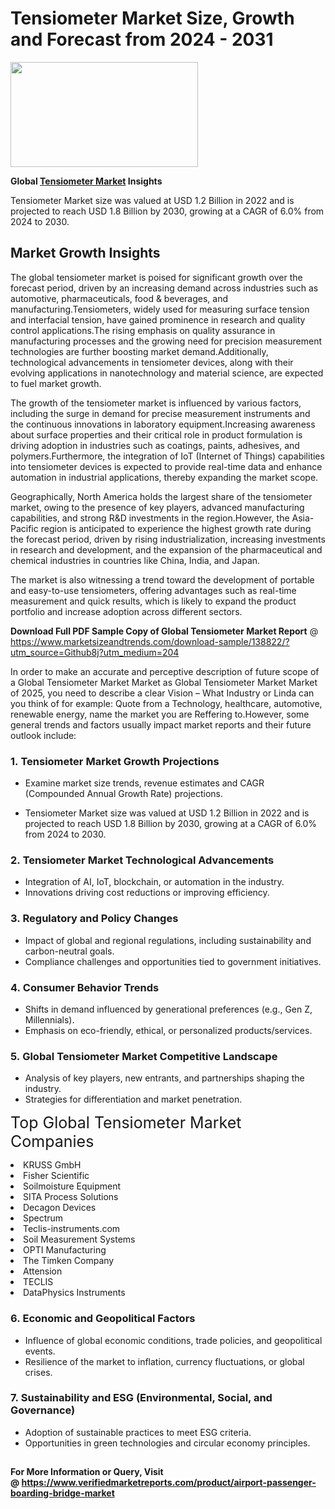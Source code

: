 <H1>Tensiometer Market Size, Growth and Forecast from 2024 - 2031</H1><img class="aligncenter size-medium wp-image-584254" src="https://thirdeyenews.in/wp-content/uploads/2024/09/Global-Market-Research-300x168.jpeg" alt="" width="300" height="168" /><p><strong>Global&nbsp;<a href="https://www.marketsizeandtrends.com/download-sample/138822/?utm_source=Github8j?utm_medium=204">Tensiometer Market</a> Insights</strong></p><p>Tensiometer Market size was valued at USD 1.2 Billion in 2022 and is projected to reach USD 1.8 Billion by 2030, growing at a CAGR of 6.0% from 2024 to 2030.</p><p><h2>Market Growth Insights</h2> <p>The global tensiometer market is poised for significant growth over the forecast period, driven by an increasing demand across industries such as automotive, pharmaceuticals, food & beverages, and manufacturing.Tensiometers, widely used for measuring surface tension and interfacial tension, have gained prominence in research and quality control applications.The rising emphasis on quality assurance in manufacturing processes and the growing need for precision measurement technologies are further boosting market demand.Additionally, technological advancements in tensiometer devices, along with their evolving applications in nanotechnology and material science, are expected to fuel market growth.</p> <p>The growth of the tensiometer market is influenced by various factors, including the surge in demand for precise measurement instruments and the continuous innovations in laboratory equipment.Increasing awareness about surface properties and their critical role in product formulation is driving adoption in industries such as coatings, paints, adhesives, and polymers.Furthermore, the integration of IoT (Internet of Things) capabilities into tensiometer devices is expected to provide real-time data and enhance automation in industrial applications, thereby expanding the market scope.</p> <p>Geographically, North America holds the largest share of the tensiometer market, owing to the presence of key players, advanced manufacturing capabilities, and strong R&D investments in the region.However, the Asia-Pacific region is anticipated to experience the highest growth rate during the forecast period, driven by rising industrialization, increasing investments in research and development, and the expansion of the pharmaceutical and chemical industries in countries like China, India, and Japan.</p> <p>The market is also witnessing a trend toward the development of portable and easy-to-use tensiometers, offering advantages such as real-time measurement and quick results, which is likely to expand the product portfolio and increase adoption across different sectors.</p> <p><span class=""><strong>Download Full PDF Sample Copy of Global Tensiometer Market Report</strong> @ <a href="https://www.marketsizeandtrends.com/download-sample/138822/?utm_source=Github8j?utm_medium=204" target="_blank">https://www.marketsizeandtrends.com/download-sample/138822/?utm_source=Github8j?utm_medium=204</a></span></p><p>In order to make an accurate and perceptive description of future scope of a Global&nbsp;Tensiometer Market Market as Global&nbsp;Tensiometer Market Market of 2025, you need to describe a clear Vision &ndash; What Industry or Linda can you think of for example: Quote from a Technology, healthcare, automotive, renewable energy, name the market you are Reffering to.However, some general trends and factors usually impact market reports and their future outlook include:</p><h3>1.&nbsp;<strong>Tensiometer Market Growth Projections</strong></h3><ul><li>Examine market size trends, revenue estimates and CAGR (Compounded Annual Growth Rate) projections.</li><li><p>Tensiometer Market size was valued at USD 1.2 Billion in 2022 and is projected to reach USD 1.8 Billion by 2030, growing at a CAGR of 6.0% from 2024 to 2030.</p></li></ul><h3>2.&nbsp;<strong>Tensiometer Market Technological Advancements</strong></h3><ul><li>Integration of AI, IoT, blockchain, or automation in the industry.</li><li>Innovations driving cost reductions or improving efficiency.</li></ul><h3>3.&nbsp;<strong>Regulatory and Policy Changes</strong></h3><ul><li>Impact of global and regional regulations, including sustainability and carbon-neutral goals.</li><li>Compliance challenges and opportunities tied to government initiatives.</li></ul><h3>4.&nbsp;<strong>Consumer Behavior Trends</strong></h3><ul><li>Shifts in demand influenced by generational preferences (e.g., Gen Z, Millennials).</li><li>Emphasis on eco-friendly, ethical, or personalized products/services.</li></ul><h3>5.&nbsp;<strong>Global Tensiometer Market Competitive Landscape</strong></h3><ul><li>Analysis of key players, new entrants, and partnerships shaping the industry.</li><li>Strategies for differentiation and market penetration.</li></ul><p data-pm-slice="1 1 []"><span style="color: inherit; font-family: inherit; font-size: 25px;">Top Global Tensiometer Market Companies</span></p><div class="" data-test-id=""><p><li>KRUSS GmbH</li><li> Fisher Scientific</li><li> Soilmoisture Equipment</li><li> SITA Process Solutions</li><li> Decagon Devices</li><li> Spectrum</li><li> Teclis-instruments.com</li><li> Soil Measurement Systems</li><li> OPTI Manufacturing</li><li> The Timken Company</li><li> Attension</li><li> TECLIS</li><li> DataPhysics Instruments</li></p></div><h3>6.&nbsp;<strong>Economic and Geopolitical Factors</strong></h3><ul><li>Influence of global economic conditions, trade policies, and geopolitical events.</li><li>Resilience of the market to inflation, currency fluctuations, or global crises.</li></ul><h3>7.&nbsp;<strong>Sustainability and ESG (Environmental, Social, and Governance)</strong></h3><ul><li>Adoption of sustainable practices to meet ESG criteria.</li><li>Opportunities in green technologies and circular economy principles.</li></ul><h2><strong style="font-size: 14px;">For More Information or Query, Visit @&nbsp;</strong><a style="background-color: #ffffff; font-size: 14px;" href="https://www.marketsizeandtrends.com/report/tensiometer-market/" target="_blank">https://www.verifiedmarketreports.com/product/airport-passenger-boarding-bridge-market</a></h2>